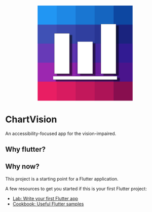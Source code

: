 <p align="center">
  <img src="res/icon/icon.png" width="300" title="hover text">
</p>


# ChartVision

An accessibility-focused app for the vision-impaired.

## Why flutter?

## Why now?



This project is a starting point for a Flutter application.

A few resources to get you started if this is your first Flutter project:

- [Lab: Write your first Flutter app](https://flutter.dev/docs/get-started/codelab)
- [Cookbook: Useful Flutter samples](https://flutter.dev/docs/cookbook)
